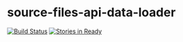 # source-files-api-data-loader
[![Build Status](https://travis-ci.org/8451/source-files-api-data-loader.svg?branch=master)](https://travis-ci.org/8451/source-files-api-data-loader)
[![Stories in Ready](https://badge.waffle.io/8451/source-files-api-data-loader.png?label=ready&title=Ready)](http://waffle.io/8451/source-files-api-data-loader)